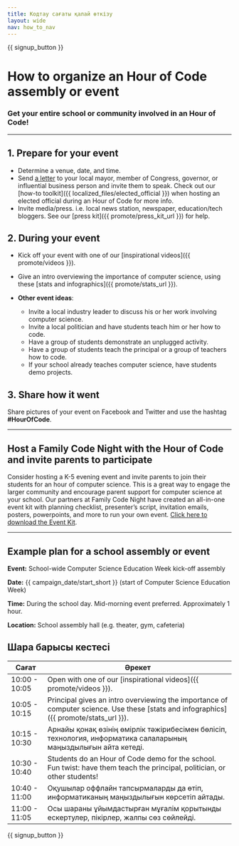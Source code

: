 ```yaml
---
title: Кодтау сағаты қалай өткізу
layout: wide
nav: how_to_nav
---
```


{{ signup_button }}

# How to organize an Hour of Code assembly or event

### Get your entire school or community involved in an Hour of Code!

* * *

## 1. Prepare for your event

- Determine a venue, date, and time.
- Send [a letter](https://hourofcode.com/promote/resources#sample-emails) to your local mayor, member of Congress, governor, or influential business person and invite them to speak. Check out our [how-to toolkit]({{ localized_files/elected_official }}) when hosting an elected official during an Hour of Code for more info.
- Invite media/press. i.e. local news station, newspaper, education/tech bloggers. See our [press kit]({{ promote/press_kit_url }}) for help.

## 2. During your event

- Kick off your event with one of our [inspirational videos]({{ promote/videos }}).
- Give an intro overviewing the importance of computer science, using these [stats and infographics]({{ promote/stats_url }}).   
      
    
- **Other event ideas**: 
    - Invite a local industry leader to discuss his or her work involving computer science.
    - Invite a local politician and have students teach him or her how to code.
    - Have a group of students demonstrate an unplugged activity.
    - Have a group of students teach the principal or a group of teachers how to code.
    - If your school already teaches computer science, have students demo projects.

## 3. Share how it went

Share pictures of your event on Facebook and Twitter and use the hashtag **#HourOfCode**.

* * *

## Host a Family Code Night with the Hour of Code and invite parents to participate

Consider hosting a K-5 evening event and invite parents to join their students for an hour of computer science. This is a great way to engage the larger community and encourage parent support for computer science at your school. Our partners at Family Code Night have created an all-in-one event kit with planning checklist, presenter’s script, invitation emails, posters, powerpoints, and more to run your own event. [Click here to download the Event Kit](http://www.familycodenight.org/DownloadCodeDotOrg.html).

* * *

## Example plan for a school assembly or event

**Event:** School-wide Computer Science Education Week kick-off assembly

**Date:** {{ campaign_date/start_short }} (start of Computer Science Education Week)

**Time:** During the school day. Mid-morning event preferred. Approximately 1 hour.

**Location:** School assembly hall (e.g. theater, gym, cafeteria)

## Шара барысы кестесі

| Сағат         | Әрекет                                                                                                                                |
| ------------- | ------------------------------------------------------------------------------------------------------------------------------------- |
| 10:00 - 10:05 | Open with one of our [inspirational videos]({{ promote/videos }}).                                                                    |
| 10:05 - 10:15 | Principal gives an intro overviewing the importance of computer science. Use these [stats and infographics]({{ promote/stats_url }}). |
| 10:15 - 10:30 | Арнайы қонақ өзінің өмірлік тәжірибесімен бөлісіп, технология, информатика салаларының маңыздылығын айта кетеді.                      |
| 10:30 - 10:40 | Students do an Hour of Code demo for the school. Fun twist: have them teach the principal, politician, or other students!             |
| 10:40 - 11:00 | Оқушылар оффлайн тапсырмаларды да өтіп, информатиканың маңыздылығын көрсетіп айтады.                                                  |
| 11:00 - 11:05 | Осы шараны ұйымдастырған мұғалім қорытынды ескертулер, пікірлер, жалпы сөз сөйлейді.                                                  |

{{ signup_button }}